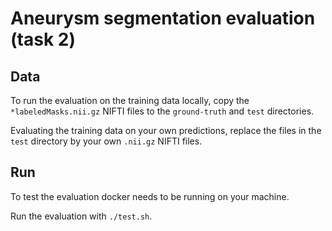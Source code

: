 # Aneurysm segmentation evaluation (task 2)

## Data

To run the evaluation on the training data locally, copy the `*labeledMasks.nii.gz` 
NIFTI files to the `ground-truth` and `test` directories.

Evaluating the training data on your own predictions, replace the files in the `test` 
directory by your own `.nii.gz` NIFTI files.

## Run

To test the evaluation docker needs to be running on your machine.

Run the evaluation with `./test.sh`.